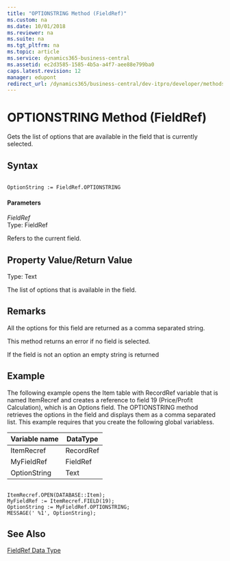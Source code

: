 ```yaml
---
title: "OPTIONSTRING Method (FieldRef)"
ms.custom: na
ms.date: 10/01/2018
ms.reviewer: na
ms.suite: na
ms.tgt_pltfrm: na
ms.topic: article
ms.service: dynamics365-business-central
ms.assetid: ec2d3585-1585-4b5a-a4f7-aee88e799ba0
caps.latest.revision: 12
manager: edupont
redirect_url: /dynamics365/business-central/dev-itpro/developer/methods-auto/library
---
```


 

# OPTIONSTRING Method (FieldRef)
Gets the list of options that are available in the field that is currently selected.  
  
## Syntax  
  
```  
  
OptionString := FieldRef.OPTIONSTRING  
```  
  
#### Parameters  
 *FieldRef*  
 Type: FieldRef  
  
 Refers to the current field.  
  
## Property Value/Return Value  
 Type: Text  
  
 The list of options that is available in the field.  
  
## Remarks  
 All the options for this field are returned as a comma separated string.  
  
 This method returns an error if no field is selected.  
  
 If the field is not an option an empty string is returned  
  
## Example  
 The following example opens the Item table with RecordRef variable that is named ItemRecref and creates a reference to field 19 \(Price/Profit Calculation\), which is an Options field. The OPTIONSTRING method retrieves the options in the field and displays them as a comma separated list. This example requires that you create the following global variabless.  
  
|Variable name|DataType|  
|-------------------|--------------|  
|ItemRecref|RecordRef|  
|MyFieldRef|FieldRef|  
|OptionString|Text|  
  
```  
  
ItemRecref.OPEN(DATABASE::Item);  
MyFieldRef := ItemRecref.FIELD(19);  
OptionString := MyFieldRef.OPTIONSTRING;  
MESSAGE(' %1', OptionString);  
```  
  
## See Also  
 [FieldRef Data Type](../datatypes/devenv-FieldRef-Data-Type.md)